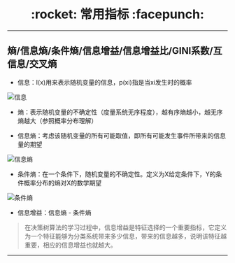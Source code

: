 <h1 align = "center">:rocket: 常用指标 :facepunch:</h1>

---
熵/信息熵/条件熵/信息增益/信息增益比/GINI系数/互信息/交叉熵
---
- 信息：I(x)用来表示随机变量的信息，p(xi)指是当xi发生时的概率

![信息][3]

- 熵：表示随机变量的不确定性（度量系统无序程度），越有序熵越小，越无序熵越大（参照概率分布理解）

- 信息熵：考虑该随机变量的所有可能取值，即所有可能发生事件所带来的信息量的期望

![信息熵][1]

- 条件熵：在一个条件下，随机变量的不确定性。定义为X给定条件下，Y的条件概率分布的熵对X的数学期望

![条件熵][2]

- 信息增益：信息熵 - 条件熵
> 在决策树算法的学习过程中，信息增益是特征选择的一个重要指标，它定义为一个特征能够为分类系统带来多少信息，带来的信息越多，说明该特征越重要，相应的信息增益也就越大。



---
[1]: https://pic2.zhimg.com/80/v2-a9f081eff039a7e65f51515d4aacb34b_hd.jpg
[2]: https://pic2.zhimg.com/80/v2-f925bd0dba2f4584ebd78efea6c9864c_hd.jpg
[3]: https://images0.cnblogs.com/blog2015/605905/201506/161909021542396.png
